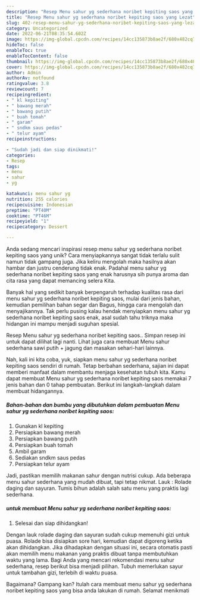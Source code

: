 ```yaml
---
description: "Resep Menu sahur yg sederhana noribet kepiting saos yang Lezat"
title: "Resep Menu sahur yg sederhana noribet kepiting saos yang Lezat"
slug: 402-resep-menu-sahur-yg-sederhana-noribet-kepiting-saos-yang-lezat
category: Uncategorized
date: 2022-06-21T08:35:54.602Z
image: https://img-global.cpcdn.com/recipes/14cc135873b8ae2f/680x482cq70/menu-sahur-yg-sederhana-noribet-kepiting-saos-foto-resep-utama.jpg
hideToc: false
enableToc: true
enableTocContent: false
thumbnail: https://img-global.cpcdn.com/recipes/14cc135873b8ae2f/680x482cq70/menu-sahur-yg-sederhana-noribet-kepiting-saos-foto-resep-utama.jpg
cover: https://img-global.cpcdn.com/recipes/14cc135873b8ae2f/680x482cq70/menu-sahur-yg-sederhana-noribet-kepiting-saos-foto-resep-utama.jpg
author: Admin
authorAv: notfound
ratingvalue: 3.8
reviewcount: 7
recipeingredient:
- " kl kepiting"
- " bawang merah"
- " bawang putih"
- " buah tomah"
- " garam"
- " sndkm saus pedas"
- " telur ayam"
recipeinstructions:

- "Sudah jadi dan siap dinikmati!"
categories:
- Resep
tags:
- menu
- sahur
- yg

katakunci: menu sahur yg 
nutrition: 255 calories
recipecuisine: Indonesian
preptime: "PT40M"
cooktime: "PT46M"
recipeyield: "1"
recipecategory: Dessert

---
```





Anda sedang mencari inspirasi resep menu sahur yg sederhana noribet kepiting saos yang unik? Cara menyiapkannya sangat tidak terlalu sulit namun tidak gampang juga. Jika keliru mengolah maka hasilnya akan hambar dan justru cenderung tidak enak. Padahal menu sahur yg sederhana noribet kepiting saos yang enak harusnya sih punya aroma dan cita rasa yang dapat memancing selera Kita.





Banyak hal yang sedikit banyak berpengaruh terhadap kualitas rasa dari menu sahur yg sederhana noribet kepiting saos, mulai dari jenis bahan, kemudian pemilihan bahan segar dan Bagus, hingga cara mengolah dan menyajikannya. Tak perlu pusing kalau hendak menyiapkan menu sahur yg sederhana noribet kepiting saos enak,      asal sudah tahu triknya maka hidangan ini mampu menjadi suguhan spesial.














Resep Menu sahur yg sederhana noribet kepiting saos.. Simpan resep ini untuk dapat dilihat lagi nanti. Lihat juga cara membuat Menu sahur sederhana sawi putih + jagung dan masakan sehari-hari lainnya.






Nah, kali ini kita coba, yuk, siapkan menu sahur yg sederhana noribet kepiting saos sendiri di rumah. Tetap berbahan sederhana, sajian ini dapat memberi manfaat dalam membantu menjaga kesehatan tubuh kita. Kamu dapat membuat Menu sahur yg sederhana noribet kepiting saos memakai 7 jenis bahan dan 0 tahap pembuatan. Berikut ini langkah-langkah dalam membuat hidangannya.

<!--inarticleads1-->

##### Bahan-bahan dan bumbu yang dibutuhkan dalam pembuatan Menu sahur yg sederhana noribet kepiting saos:

1. Gunakan  kl kepiting
1. Persiapkan  bawang merah
1. Persiapkan  bawang putih
1. Persiapkan  buah tomah
1. Ambil  garam
1. Sediakan  sndkm saus pedas
1. Persiapkan  telur ayam


Jadi, pastikan memilih makanan sahur dengan nutrisi cukup. Ada beberapa menu sahur sederhana yang mudah dibuat, tapi tetap nikmat. Lauk : Rolade daging dan sayuran. Tumis bihun adalah salah satu menu yang praktis lagi sederhana. 

<!--inarticleads2-->

#####  untuk membuat Menu sahur yg sederhana noribet kepiting saos:


1. Selesai dan siap dihidangkan!

Dengan lauk rolade daging dan sayuran sudah cukup memenuhi gizi untuk puasa. Rolade bisa disiapkan sore hari, kemudian dapat digoreng ketika akan dihidangkan. Jika dihadapkan dengan situasi ini, secara otomatis pasti akan memilih menu makanan yang praktis dibuat tanpa membutuhkan waktu yang lama. Bagi Anda yang mencari rekomendasi menu sahur sederhana, resep berikut bisa menjadi pilihan. Tubuh memerlukan sayur untuk tambahan gizi, terlebih di waktu puasa. 

Bagaimana? Gampang kan? Itulah cara membuat menu sahur yg sederhana noribet kepiting saos yang bisa anda lakukan di rumah. Selamat menikmati
